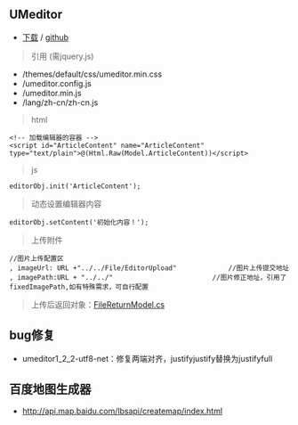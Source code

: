 ## UMeditor

- [下载](http://ueditor.baidu.com/website/download.html#mini) / [github](https://github.com/fex-team/umeditor)

> 引用 (需jquery.js)

- /themes/default/css/umeditor.min.css
- /umeditor.config.js
- /umeditor.min.js
- /lang/zh-cn/zh-cn.js


> html

    <!-- 加载编辑器的容器 -->
    <script id="ArticleContent" name="ArticleContent" type="text/plain">@(Html.Raw(Model.ArticleContent))</script>
    
> js

    editorObj.init('ArticleContent');
    
> 动态设置编辑器内容
    
    editorObj.setContent('初始化内容！');
    
> 上传附件

    //图片上传配置区
    , imageUrl: URL +"../../File/EditorUpload"             //图片上传提交地址
    , imagePath:URL + "../../"                         //图片修正地址，引用了fixedImagePath,如有特殊需求，可自行配置
    
> 上传后返回对象：[FileReturnModel.cs](https://github.com/colindcli/CodeGit/blob/master/Js.Lib/UMeditor/FileReturnModel.cs)



## bug修复

- umeditor1_2_2-utf8-net：修复两端对齐，justifyjustify替换为justifyfull



## 百度地图生成器

- http://api.map.baidu.com/lbsapi/createmap/index.html